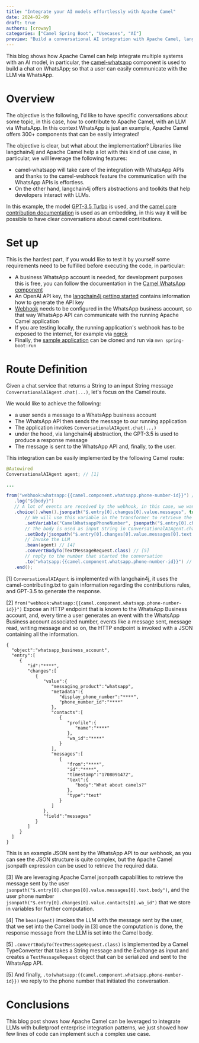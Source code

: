 ```yaml
---
title: "Integrate your AI models effortlessly with Apache Camel"
date: 2024-02-09
draft: true
authors: [croway]
categories: ["Camel Spring Boot", "Usecases", "AI"]
preview: "Build a conversational AI integration with Apache Camel, langchain4j, and WhatsApp."
---
```



This blog shows how Apache Camel can help integrate multiple systems with an AI model, in particular, the [camel-whatsapp](https://camel.apache.org/components/4.0.x/whatsapp-component.html) component is used to build a chat on WhatsApp; so that a user can easily communicate with the LLM via WhatsApp.


# Overview


The objective is the following, I'd like to have specific conversations about some topic, in this case, how to contribute to Apache Camel, with an LLM via WhatsApp. In this context WhatsApp is just an example, Apache Camel offers 300+ components that can be easily integrated!


The objective is clear, but what about the implementation? Libraries like langchain4j and Apache Camel help a lot with this kind of use case, in particular, we will leverage the following features:
* camel-whatsapp will take care of the integration with WhatsApp APIs and thanks to the camel-webhook feature the communication with the WhatsApp APIs is effortless.
* On the other hand, langchain4j offers abstractions and toolkits that help developers interact with LLMs.


In this example, the model [GPT-3.5 Turbo](https://platform.openai.com/docs/models/gpt-3-5-turbo) is used, and the [camel core contribution documentation](https://camel.apache.org/camel-core/contributing/) is used as an embedding, in this way it will be possible to have clear conversations about camel contributions.


# Set up


This is the hardest part, if you would like to test it by yourself some requirements need to be fulfilled before executing the code, in particular:


* A business WhatsApp account is needed, for development purposes this is free, you can follow the documentation in the [Camel WhatsApp component](https://camel.apache.org/components/4.0.x/whatsapp-component.html)
* An OpenAI API key, the [langchain4j getting started](https://github.com/langchain4j#getting-started) contains information how to generate the API key
* [Webhook](https://developers.facebook.com/docs/whatsapp/cloud-api/guides/set-up-webhooks) needs to be configured in the WhatsApp business account, so that way WhatsApp API can communicate with the running Apache Camel application
* If you are testing locally, the running application's webhook has to be exposed to the internet, for example via [ngrok](https://ngrok.com/)
* Finally, the [sample application](https://github.com/Croway/camel-whatsapp-chatbot) can be cloned and run via `mvn spring-boot:run`


# Route Definition


Given a chat service that returns a String to an input String message `ConversationalAIAgent.chat(...)`, let's focus on the Camel route.


We would like to achieve the following:
* a user sends a message to a WhatsApp business account
* The WhatsApp API then sends the message to our running application
* The application invokes `ConversationalAIAgent.chat(...)`
* under the hood, via langchain4j abstraction, the GPT-3.5 is used to produce a response message
* The message is sent to the WhatsApp API and, finally, to the user.


This integration can be easily implemented by the following Camel route:


```java
@Autowired
ConversationalAIAgent agent; // [1]

...

from("webhook:whatsapp:{{camel.component.whatsapp.phone-number-id}}") // [2]
   .log("${body}")
   // A lot of events are received by the webhook, in this case, we want to choose only the ones that contain a message
   .choice().when().jsonpath("$.entry[0].changes[0].value.messages", true)
       // We will use this variable in the transformer to retrieve the recipient phone number
       .setVariable("CamelWhatsappPhoneNumber", jsonpath("$.entry[0].changes[0].value.contacts[0].wa_id"))
       // The body is used as input String in ConversationalAIAgent.chat(String)
       .setBody(jsonpath("$.entry[0].changes[0].value.messages[0].text.body")) // [3]
       // Invoke the LLM
       .bean(agent) // [4]
       .convertBodyTo(TextMessageRequest.class) // [5]
       // reply to the number that started the conversation
       .to("whatsapp:{{camel.component.whatsapp.phone-number-id}}") // [6]
   .end();
```


[1] `ConversationalAIAgent` is implemented with langchain4j, it uses the camel-contributing.txt to gain information regarding the contributions rules, and GPT-3.5 to generate the response.


[2] `from("webhook:whatsapp:{{camel.component.whatsapp.phone-number-id}}")` Expose an HTTP endpoint that is known to the WhatsApp Business account, and, every time a user generates an event with the WhatsApp Business account associated number, events like a message sent, message read, writing message and so on, the HTTP endpoint is invoked with a JSON containing all the information.


```
{
  "object":"whatsapp_business_account",
  "entry":[
     {
        "id":"****",
        "changes":[
           {
              "value":{
                 "messaging_product":"whatsapp",
                 "metadata":{
                    "display_phone_number":"****",
                    "phone_number_id":"****"
                 },
                 "contacts":[
                    {
                       "profile":{
                          "name":"****"
                       },
                       "wa_id":"****"
                    }
                 ],
                 "messages":[
                    {
                       "from":"****",
                       "id":"****",
                       "timestamp":"1708091472",
                       "text":{
                          "body":"What about camels?"
                       },
                       "type":"text"
                    }
                 ]
              },
              "field":"messages"
           }
        ]
     }
  ]
}
```


This is an example JSON sent by the WhatsApp API to our webhook, as you can see the JSON structure is quite complex, but the Apache Camel jsonpath expression can be used to retrieve the required data.


[3] We are leveraging Apache Camel jsonpath capabilities to retrieve the message sent by the user `jsonpath("$.entry[0].changes[0].value.messages[0].text.body")`, and the user phone number `jsonpath("$.entry[0].changes[0].value.contacts[0].wa_id")` that we store in variables for further computation.


[4] The `bean(agent)` invokes the LLM with the message sent by the user, that we set into the Camel body in [3] once the computation is done, the response message from the LLM is set into the Camel body.


[5] `.convertBodyTo(TextMessageRequest.class)` is implemented by a Camel TypeConverter that takes a String message and the Exchange as input and creates a `TextMessageRequest` object that can be serialized and sent to the WhatsApp API.


[5] And finally, `.to(whatsapp:{{camel.component.whatsapp.phone-number-id}})` we reply to the phone number that initiated the conversation.


# Conclusions


This blog post shows how Apache Camel can be leveraged to integrate LLMs with bulletproof enterprise integration patterns, we just showed how few lines of code can implement such a complex use case. 
